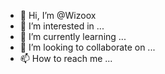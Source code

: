 - 👋 Hi, I’m @Wizoox
- 👀 I’m interested in ...
- 🌱 I’m currently learning ...
- 💞️ I’m looking to collaborate on ...
- 📫 How to reach me ...

<!---
Wizoox/Wizoox is a ✨ special ✨ repository because its `README.md` (this file) appears on your GitHub profile.
You can click the Preview link to take a look at your changes.
--->
